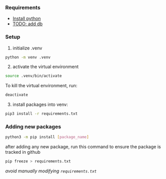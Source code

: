 

### Requirements

- [Install python](https://www.python.org/downloads/)
- [TODO: add db](https://docs.djangoproject.com/en/5.1/topics/install/#get-your-database-running)


### Setup

1. initialize .venv

```bash
python -m venv .venv
```
2. activate the virtual environment

```bash
source .venv/bin/activate
```

To kill the virtual environment, run:

```bash
deactivate
```

3. install packages into venv:

```bash
pip3 install -r requirements.txt
```

### Adding new packages

```bash
python3 -m pip install [package_name]
```

after adding any new package, run this command to ensure the package is tracked in github

```bash
pip freeze > requirements.txt
```

*avoid manually modifying `requirements.txt`*
